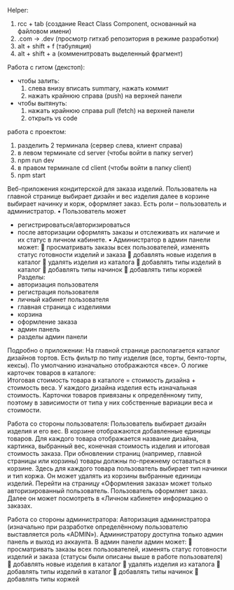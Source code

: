 Helper:
1) rcc + tab (создание React Class Component, основанный на файловом имени)
2) .com -> .dev (просмотр гитхаб репозитория в режиме разработки)
3) alt + shift + f (табуляция)
4) alt + shift + a (комменитровать выделенный фрагмент)

Работа с гитом (декстоп):
- чтобы залить:
    1) слева внизу вписать summary, нажать коммит
    2) нажать крайнюю справа (push) на верхней панели 
- чтобы вытянуть:
    1) нажать крайнюю справа pull (fetch) на верхней панели 
    2) открыть vs code

работа с проектом:
1) разделить 2 терминала (сервер слева, клиент справа)
2) в левом терминале cd server (чтобы войти в папку server)
3) npm run dev
4) в правом терминале cd client (чтобы войти в папку client)
5) npm start

Веб-приложения кондитерской для заказа изделий.  Пользователь на главной странице выбирает дизайн и вес изделия далее в корзине выбирает начинку и корж, оформляет заказ.
Есть роли – пользователь и администратор. 
•	Пользователь может 
- регистрироваться/авторизироваться
- после авторизации оформлять заказы и отслеживать их наличие и их статус в личном кабинете. 
•	Администратор в админ панели может:
	просматривать заказы всех пользователей, изменять статус готовности изделий и заказа
	добавлять новые изделия в каталог
	удалять изделия из каталога
	добавлять типы изделий в каталог
	добавлять типы начинок
	добавлять типы коржей
Разделы:
- авторизация пользователя
- регистрация пользователя 
- личный кабинет пользователя
- главная страница с изделиями
- корзина
- оформление заказа
- админ панель 
- разделы админ панели

Подробно о приложении:
На главной странице располагается каталог дизайнов тортов. Есть фильтр по типу изделия (все, торты, бенто-торты, кексы). По умолчанию изначально отображаются «все».
О логике карточек товаров в каталоге:  
Итоговая стоимость товара в каталоге = стоимость дизайна + стоимость веса.
У каждого дизайна изделия есть изначальная стоимость. Карточки товаров привязаны к определённому типу, поэтому в зависимости от типа у них собственные вариации веса и стоимости. 

Работа со стороны пользователя:
Пользователь выбирает дизайн изделия и его вес. В корзине отображаются добавленные единицы товаров. Для каждого товара отображается название дизайна, картинка, выбранный вес, конечная стоимость изделия и итоговая стоимость заказа. При обновлении страниц (например, главной страницы или корзины) товары должны по-прежнему оставаться в корзине. Здесь для каждого товара пользователь выбирает тип начинки и тип коржа. Он может удалять из корзины выбранные единицы изделий. Перейти на страницу «Оформления заказа» может только авторизированный пользователь. 
Пользователь оформляет заказ. Далее он может посмотреть в «Личном кабинете» информацию о заказах.

Работа со стороны администратора:
Авторизация администратора (изначально при разработке определённому пользователю выставляется роль «ADMIN»). 
Администратору доступна только админ панель и выход из аккаунта.
В админ панели админ может: 
	просматривать заказы всех пользователей, изменять статус готовности изделий и заказа (статусы были описаны выше в работе пользователя)
	добавлять новые изделия в каталог
	удалять изделия из каталога
	добавлять типы изделий в каталог
	добавлять типы начинок
	добавлять типы коржей
